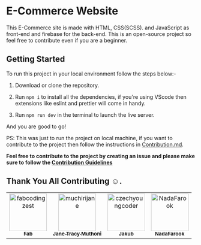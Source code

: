 # E-Commerce Website

This E-Commerce site is made with HTML, CSS(SCSS). and JavaScript as front-end and firebase for the back-end. This is an open-source project so feel free to contribute even if you are a beginner.

## Getting Started

To run this project in your local environment follow the steps below:-

1. Download or clone the repository.

2. Run `npm i` to install all the dependencies, if you're using VScode then extensions like eslint and prettier will come in handy.

3. Run `npm run dev` in the terminal to launch the live server.

And you are good to go!

PS: This was just to run the project on local machine, if you want to contribute to the project then follow the instructions in [Contribution.md](Contribution.md).

**Feel free to contribute to the project by creating an issue and please make sure to follow the [Contribution Guidelines](Contribution.md)**

## Thank You All Contributing :relaxed:.

<!-- readme: contributors -start --> 
<table>
<tr>
    <td align="center">
        <a href="https://github.com/fabcodingzest">
            <img src="https://avatars1.githubusercontent.com/u/48706652?v=4" width="100;" alt="fabcodingzest"/>
            <br />
            <sub><b>Fab</b></sub>
        </a>
    </td>
    <td align="center">
        <a href="https://github.com/muchirijane">
            <img src="https://avatars3.githubusercontent.com/u/54930887?v=4" width="100;" alt="muchirijane"/>
            <br />
            <sub><b>Jane Tracy Muthoni</b></sub>
        </a>
    </td>
    <td align="center">
        <a href="https://github.com/czechyoungcoder">
            <img src="https://avatars1.githubusercontent.com/u/38953979?v=4" width="100;" alt="czechyoungcoder"/>
            <br />
            <sub><b>Jakub</b></sub>
        </a>
    </td>
    <td align="center">
        <a href="https://github.com/NadaFarook">
            <img src="https://avatars0.githubusercontent.com/u/63719192?v=4" width="100;" alt="NadaFarook"/>
            <br />
            <sub><b>NadaFarook</b></sub>
        </a>
    </td></tr>
</table>
<!-- readme: contributors -end -->
